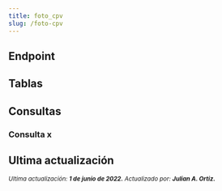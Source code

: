 ```yaml
---
title: foto_cpv
slug: /foto-cpv
---
```


## Endpoint

## Tablas

## Consultas

### Consulta x

## Ultima actualización

<div class='ultima-actualizacion'> 
    <small> 
        <i> Ultima actualización: <b> 1 de junio de 2022.</b> </i> 
    </small> 
    <small> 
        <i> Actualizado por: <b> Julian A. Ortiz.</b> </i> 
    </small> 
</div>
